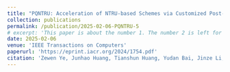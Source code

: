 ```yaml
---
title: "PQNTRU: Acceleration of NTRU-based Schemes via Customized Post-Quantum Processor"
collection: publications
permalink: /publication/2025-02-06-PQNTRU-5
# excerpt: 'This paper is about the number 1. The number 2 is left for future work.'
date: 2025-02-06
venue: 'IEEE Transactions on Computers'
paperurl: 'https://eprint.iacr.org/2024/1754.pdf'
citation: 'Zewen Ye, Junhao Huang, Tianshun Huang, Yudan Bai, Jinze Li, Hao Zhang, Guangyan Li, Donglong Chen, Ray C. C. Cheung, and Kejie Huang. 2025. PQNTRU: Acceleration of NTRU-based Schemes via Customized Post-Quantum Processor. Cryptology ePrint Archive.'
---
```

